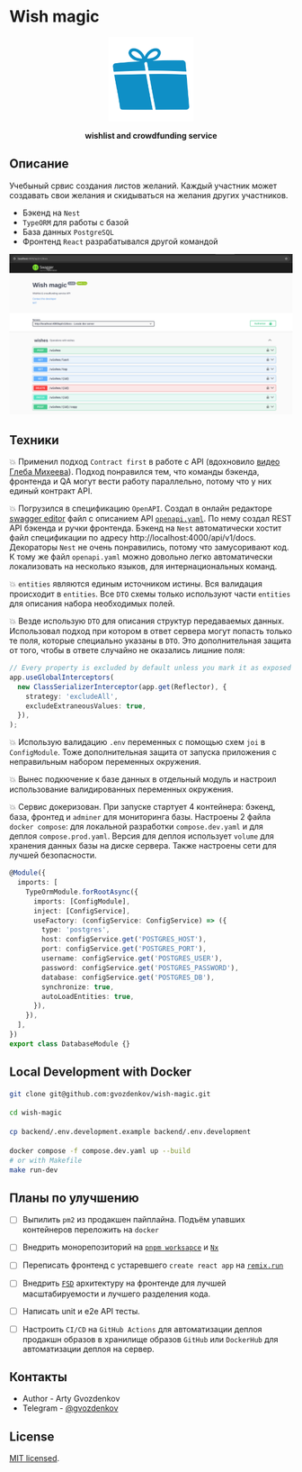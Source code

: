 # Wish magic

<p align="center">
  <a href="#" target="blank"><img src="README_static/logo.svg" width="150" alt="gifty logo" /></a>
</p>
<p align="center" style='font-weight: bold;'>wishlist and crowdfunding service</p>

## Описание

Учебыный cрвис создания листов желаний. Каждый участник может создавать свои желания и скидываться
на желания других участников.

- Бэкенд на `Nest`
- `TypeORM` для работы с базой
- База данных `PostgreSQL`
- Фронтенд `React` разрабатывался другой командой

![swagger docs](README_static/swagger.png)

## Техники

:boom: Применил подход `Contract first` в работе с API (вдохновило
[видео Глеба Михеева](https://www.youtube.com/watch?v=-mzzT0b9K54)). Подход понравился тем, что
команды бэкенда, фронтенда и QA могут вести работу параллельно, потому что у них единый контракт
API.

:boom: Погрузился в спецификацию `OpenAPI`. Создал в онлайн редакторе
[swagger editor](https://editor-next.swagger.io/) файл с описанием API
[`openapi.yaml`](https://github.com/gvozdenkov/wish-magic/blob/main/backend/docs/openapi.yaml). По
нему создал REST API бэкенда и ручки фронтенда. Бэкенд на `Nest` автоматически хостит файл
спецификации по адресу http://localhost:4000/api/v1/docs. Декораторы `Nest` не очень понравились,
потому что замусоривают код. К тому же файл `openapi.yaml` можно довольно легко автоматически
локализовать на несколько языков, для интернациональных команд.

:boom: `entities` являются единым источником истины. Вся валидация происходит в `entities`. Все
`DTO` схемы только используют части `entities` для описания набора необходимых полей.

:boom: Везде использую `DTO` для описания структур передаваемых данных. Использовал подход при
котором в ответ сервера могут попасть только те поля, которые специально указаны в `DTO`. Это
дополнительная защита от того, чтобы в ответе случайно не оказались лишние поля:

```ts
// Every property is excluded by default unless you mark it as exposed
app.useGlobalInterceptors(
  new ClassSerializerInterceptor(app.get(Reflector), {
    strategy: 'excludeAll',
    excludeExtraneousValues: true,
  }),
);
```

:boom: Использую валидацию `.env` переменных с помощью схем `joi` в `ConfigModule`. Тоже
дополнительная защита от запуска приложения с неправильным набором переменных окружения.

:boom: Вынес подкючение к базе данных в отдельный модуль и настроил использование валидированных
переменных окружения.

:boom: Сервис докеризован. При запуске стартует 4 контейнера: бэкенд, база, фронтед и `adminer` для
мониторинга базы. Настроены 2 файла `docker compose`: для локальной разработки `compose.dev.yaml` и
для деплоя `compose.prod.yaml`. Версия для деплоя использует `volume` для хранения данных базы на
диске сервера. Также настроены сети для лучшей безопасности.

```ts
@Module({
  imports: [
    TypeOrmModule.forRootAsync({
      imports: [ConfigModule],
      inject: [ConfigService],
      useFactory: (configService: ConfigService) => ({
        type: 'postgres',
        host: configService.get('POSTGRES_HOST'),
        port: configService.get('POSTGRES_PORT'),
        username: configService.get('POSTGRES_USER'),
        password: configService.get('POSTGRES_PASSWORD'),
        database: configService.get('POSTGRES_DB'),
        synchronize: true,
        autoLoadEntities: true,
      }),
    }),
  ],
})
export class DatabaseModule {}
```

## Local Development with Docker

```bash
git clone git@github.com:gvozdenkov/wish-magic.git

cd wish-magic

cp backend/.env.development.example backend/.env.development

docker compose -f compose.dev.yaml up --build
# or with Makefile
make run-dev
```

## Планы по улучшению

- [ ] Выпилить `pm2` из продакшен пайплайна. Подъём упавших контейнеров переложить на `docker`

- [ ] Внедрить монорепозиторий на [`pnpm worksapce`](https://pnpm.io/workspaces) и
      [`Nx`](https://nx.dev/getting-started/intro)

- [ ] Переписать фронтенд с устаревшего `create react app` на [`remix.run`](https://remix.run/)

- [ ] Внедрить [`FSD`](https://feature-sliced.design/ru/docs) архитектуру на фронтенде для лучшей
      масштабируемости и лучшего разделения кода.

- [ ] Написать unit и e2e API тесты.

- [ ] Настроить `CI/CD` на `GitHub Actions` для автоматизации деплоя продакшн образов в хранилище
      образов `GitHub` или `DockerHub` для автоматизации деплоя на сервер.

## Контакты

- Author - Arty Gvozdenkov
- Telegram - [@gvozdenkov](https://t.me/gvozdenkov)

## License

[MIT licensed](LICENSE).
